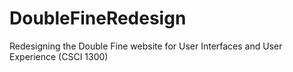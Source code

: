 # DoubleFineRedesign
Redesigning the Double Fine website for User Interfaces and User Experience (CSCI 1300)

